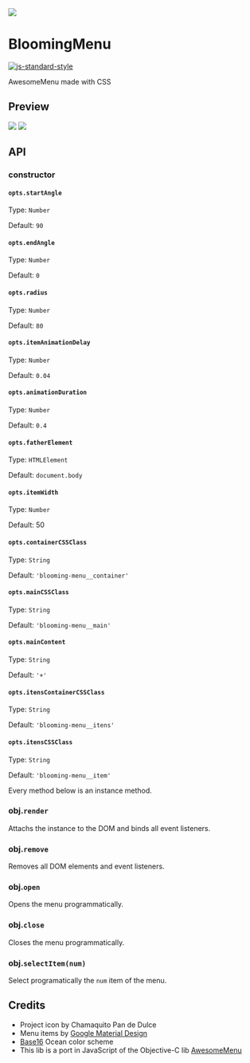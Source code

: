 <img src="http://rawgit.com/caiogondim/blooming-menu/master/logo/logo.svg">

# BloomingMenu 
[![js-standard-style](https://img.shields.io/badge/code%20style-standard-brightgreen.svg?style=flat)](https://github.com/feross/standard)

AwesomeMenu made with CSS


## Preview

<img src="http://rawgit.com/caiogondim/blooming-menu/master/gif-preview/center.gif">
<img src="http://rawgit.com/caiogondim/blooming-menu/master/gif-preview/bottom-left.gif">


## API


### constructor

#### `opts.startAngle`

Type: `Number`

Default: `90`


#### `opts.endAngle`

Type: `Number`

Default: `0`


#### `opts.radius`

Type: `Number`

Default: `80`


#### `opts.itemAnimationDelay`

Type: `Number`

Default: `0.04`


#### `opts.animationDuration`

Type: `Number`

Default: `0.4`


#### `opts.fatherElement`

Type: `HTMLElement`

Default: `document.body`


#### `opts.itemWidth`

Type: `Number`

Default: 50


#### `opts.containerCSSClass`

Type: `String`

Default: `'blooming-menu__container'`


#### `opts.mainCSSClass`

Type: `String`

Default: `'blooming-menu__main'`


#### `opts.mainContent`

Type: `String`

Default: `'+'`


#### `opts.itensContainerCSSClass`

Type: `String`

Default: `'blooming-menu__itens'`


#### `opts.itensCSSClass`

Type: `String`

Default: `'blooming-menu__item'`


Every method below is an instance method.

### obj.`render`

Attachs the instance to the DOM and binds all event listeners.

### obj.`remove`

Removes all DOM elements and event listeners.

### obj.`open`

Opens the menu programmatically.

### obj.`close`

Closes the menu programmatically.

### obj.`selectItem(num)`

Select programatically the `num` item of the menu.


## Credits
- Project icon by Chamaquito Pan de Dulce
- Menu items by [Google Material Design](https://github.com/google/material-design-icons)
- [Base16](https://github.com/chriskempson/base16) Ocean color scheme
- This lib is a port in JavaScript of the Objective-C lib [AwesomeMenu](https://github.com/levey/AwesomeMenu)
